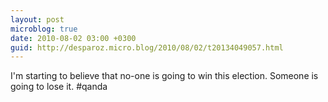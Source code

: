 ```yaml
---
layout: post
microblog: true
date: 2010-08-02 03:00 +0300
guid: http://desparoz.micro.blog/2010/08/02/t20134049057.html
---
```

I'm starting to believe that no-one is going to win this election. Someone is going to lose it. #qanda

